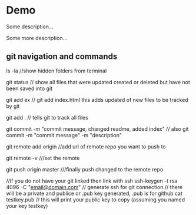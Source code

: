 # Demo

Some description...

Some more description...

## git navigation and commands

ls -la //show hidden folders from terminal

git status // show all files that were updated created or deleted but have not been saved into git

git add<file> ex // git add index.html this adds updated of new files to be tracked by git

git add . // tells git to track all files

git commit -m "commit message, changed readme, added index" // also git commit -m "commit message" -m "description"

git remote add origin <remote repository URL> //add url of remote repo you want to push to

git remote -v ///set the remote

git push origin master ///finally push changed to the remote repo

//If you do not have your git linked then link with ssh
ssh-keygen -t rsa 4096 -C "email@domain.com" // generate ssh for git connection
// there will be a private and publice or .pub key generated, .pub is for github
cat testkey.pub // this will print your public key to copy (assuming you named your key testkey)
